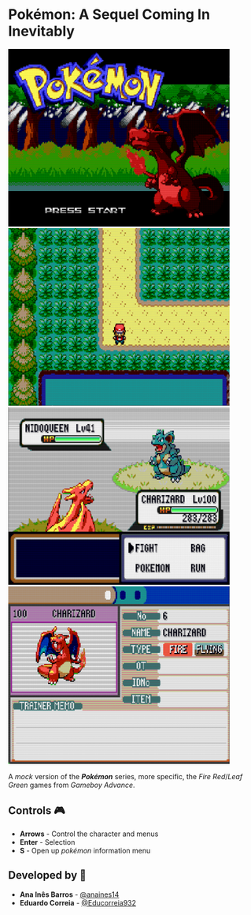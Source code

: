 # Pokémon: A Sequel Coming In Inevitably 

<img src="images/title.png" width="450" alt="Title screen"/> <img src="images/overworld.png" width="450" alt="Overworld"/>
<img src="images/battle.png" width="450" alt="Battle Scene"/> <img src="images/info.png" width="450" alt="Pokémon Information Menu"/>

A *mock* version of the ***Pokémon*** series, more specific, the *Fire Red*/*Leaf Green* games from *Gameboy Advance*.  

## Controls 🎮

- **Arrows** - Control the character and menus
- **Enter** - Selection
- **S** - Open up *pokémon* information menu

## Developed by 👥

- **Ana Inês Barros** - [@anaines14](https://github.com/anaines14)
- **Eduardo Correia** - [@Educorreia932](https://github.com/Educorreia932)

